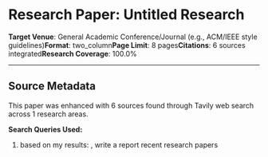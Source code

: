 # Research Paper: Untitled Research
**Target Venue**: General Academic Conference/Journal (e.g., ACM/IEEE style guidelines)**Format**: two_column**Page Limit**: 8 pages**Citations**: 6 sources integrated**Research Coverage**: 100.0%

---

## Source Metadata

This paper was enhanced with 6 sources found through Tavily web search across 1 research areas.

**Search Queries Used:**
1. based on my results: , write a report recent research papers

